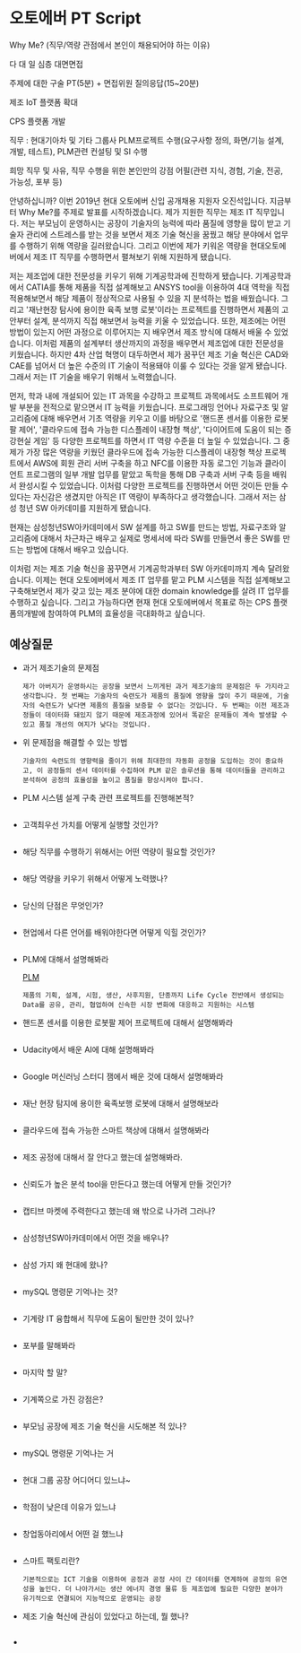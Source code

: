 # 오토에버 PT Script

Why Me? (직무/역량 관점에서 본인이 채용되어야 하는 이유)

다 대 일 심층 대면면접

주제에 대한 구술 PT(5분) + 면접위원 질의응답(15~20분)

제조 IoT 플랫폼 확대

CPS 플랫폼 개발

직무 : 현대기아차 및 기타 그룹사 PLM프로젝트 수행(요구사항 정의, 화면/기능 설계, 개발, 테스트), PLM관련 컨설팅 및 SI 수행

희망 직무 및 사유, 직무 수행을 위한 본인만의 강점 어필(관련 지식, 경험, 기술, 전공, 가능성, 포부 등)

안녕하십니까? 이번 2019년 현대 오토에버 신입 공개채용 지원자 오진석입니다. 지금부터 Why Me?를 주제로 발표를 시작하겠습니다.
제가 지원한 직무는 제조 IT 직무입니다. 저는 부모님이 운영하시는 공장이 기술자의 능력에 따라 품질에 영향을 많이 받고 기술자 관리에 스트레스를 받는 것을 보면서 제조 기술 혁신을 꿈꿨고 해당 분야에서 업무를 수행하기 위해 역량을 길러왔습니다. 그리고 이번에 제가 키워온 역량을 현대오토에버에서 제조 IT 직무를 수행하면서 펼쳐보기 위해 지원하게 됐습니다.

저는 제조업에 대한 전문성을 키우기 위해 기계공학과에 진학하게 됐습니다. 기계공학과에서 CATIA를 통해 제품을 직접 설계해보고 ANSYS tool을 이용하여 4대 역학을 직접 적용해보면서 해당 제품이 정상적으로 사용될 수 있을 지 분석하는 법을 배웠습니다. 그리고 '재난현장 탐사에 용이한 육족 보행 로봇'이라는 프로젝트를 진행하면서 제품의 고안부터 설계, 분석까지 직접 해보면서 능력을 키울 수 있었습니다. 또한, 제조에는 어떤 방법이 있는지 어떤 과정으로 이루어지는 지 배우면서 제조 방식에 대해서 배울 수 있었습니다. 이처럼 제품의 설계부터 생산까지의 과정을 배우면서 제조업에 대한 전문성을 키웠습니다. 하지만 4차 산업 혁명이 대두하면서 제가 꿈꾸던 제조 기술 혁신은 CAD와 CAE를 넘어서 더 높은 수준의 IT 기술이 적용돼야 이룰 수 있다는 것을 알게 됐습니다. 그래서 저는 IT 기술을 배우기 위해서 노력했습니다.

먼저, 학과 내에 개설되어 있는 IT 과목을 수강하고 프로젝트 과목에서도 소프트웨어 개발 부분을 전적으로 맡으면서 IT 능력을 키웠습니다. 프로그래밍 언어나 자료구조 및 알고리즘에 대해 배우면서 기초 역량을 키우고 이를 바탕으로 '핸드폰 센서를 이용한 로봇팔 제어', '클라우드에 접속 가능한 디스플레이 내장형 책상', '다이어트에 도움이 되는 증강현실 게임' 등 다양한 프로젝트를 하면서 IT 역량 수준을 더 높일 수 있었습니다. 그 중 제가 가장 많은 역량을 키웠던 클라우드에 접속 가능한 디스플레이 내장형 책상 프로젝트에서 AWS에 회원 관리 서버 구축을 하고 NFC를 이용한 자동 로그인 기능과 클라이언트 프로그램의 일부 개발 업무를 맡았고 독학을 통해 DB 구축과 서버 구축 등을 배워서 완성시킬 수 있었습니다. 이처럼 다양한 프로젝트를 진행하면서 어떤 것이든 만들 수 있다는 자신감은 생겼지만 아직은 IT 역량이 부족하다고 생각했습니다. 그래서 저는 삼성 청년 SW 아카데미를 지원하게 됐습니다.

현재는 삼성청년SW아카데미에서 SW 설계를 하고 SW를 만드는 방법, 자료구조와 알고리즘에 대해서 차근차근 배우고 실제로 명세서에 따라 SW를 만들면서 좋은 SW를 만드는 방법에 대해서 배우고 있습니다.

이처럼 저는 제조 기술 혁신을 꿈꾸면서 기계공학과부터 SW 아카데미까지 계속 달려왔습니다. 이제는 현대 오토에버에서 제조 IT 업무를 맡고 PLM 시스템을 직접 설계해보고 구축해보면서 제가 갖고 있는 제조 분야에 대한 domain knowledge를 살려 IT 업무를 수행하고 싶습니다. 그리고 가능하다면 현재 현대 오토에버에서 목표로 하는 CPS 플랫폼의개발에 참여하여 PLM의 효율성을 극대화하고 싶습니다.



## 예상질문

* 과거 제조기술의 문제점

  ```
  제가 아버지가 운영하시는 공장을 보면서 느끼게된 과거 제조기술의 문제점은 두 가지라고 생각합니다. 첫 번째는 기술자의 숙련도가 제품의 품질에 영향을 많이 주기 때문에, 기술자의 숙련도가 낮다면 제품의 품질을 보증할 수 없다는 것입니다. 두 번째는 이전 제조과정들이 데이터화 돼있지 않기 때문에 제조과정에 있어서 똑같은 문제들이 계속 발생할 수 있고 품질 개선의 여지가 낮다는 것입니다.
  ```

* 위 문제점을 해결할 수 있는 방법

  ```
  기술자의 숙련도의 영향력을 줄이기 위해 최대한의 자동화 공정을 도입하는 것이 중요하고, 이 공정들의 센서 데이터를 수집하여 PLM 같은 솔루션을 통해 데이터들을 관리하고 분석하여 공정의 효율성을 높이고 품질을 향상시켜야 합니다.
  ```

* PLM 시스템 설계 구축 관련 프로젝트를 진행해본적?

  ```
  
  ```

* 고객최우선 가치를 어떻게 실행할 것인가?

  ```
  
  ```

* 해당 직무를 수행하기 위해서는 어떤 역량이 필요할 것인가?

  ```
  
  ```

* 해당 역량을 키우기 위해서 어떻게 노력했나?

  ```
  
  ```

* 당신의 단점은 무엇인가?

  ```
  
  ```

* 현업에서 다른 언어를 배워야한다면 어떻게 익힐 것인가?

  ```
  
  ```

* PLM에 대해서 설명해봐라

  [PLM](<https://zorbanoverman.tistory.com/811>)

  ```
  제품의 기획, 설계, 시험, 생산, 사후지원, 단종까지 Life Cycle 전반에서 생성되는 Data를 공유, 관리, 협업하여 신속한 시장 변화에 대응하고 지원하는 시스템
  ```

* 핸드폰 센서를 이용한 로봇팔 제어 프로젝트에 대해서 설명해봐라

  ```
  
  ```

* Udacity에서 배운 AI에 대해 설명해봐라

  ```
  
  ```

* Google 머신러닝 스터디 잼에서 배운 것에 대해서 설명해봐라

  ```
  
  ```

* 재난 현장 탐지에 용이한 육족보행 로봇에 대해서 설명해보라 

  ```
  
  ```

* 클라우드에 접속 가능한 스마트 책상에 대해서 설명해봐라

  ```
  
  ```

* 제조 공정에 대해서 잘 안다고 했는데 설명해봐라.

  ```
  
  ```

* 신뢰도가 높은 분석 tool을 만든다고 했는데 어떻게 만들 것인가?

  ```
  
  ```

* 캡티브 마켓에 주력한다고 했는데 왜 밖으로 나가려 그러나?

  ```
  
  ```

* 삼성청년SW아카데미에서 어떤 것을 배우나?

  ```
  
  ```

* 삼성 가지 왜 현대에 왔나?

  ```
  
  ```

* mySQL 명령문 기억나는 것?

  ```
  
  ```

* 기계랑 IT 융합해서 직무에 도움이 될만한 것이 있나?

  ```
  
  ```

* 포부를 말해봐라

  ```
  
  ```

* 마지막 할 말?

  ```
  
  ```

* 기계쪽으로 가진 강점은?

  ```
  
  ```

* 부모님 공장에 제조 기술 혁신을 시도해본 적 있나?

  ```
  
  ```

* mySQL 명령문 기억나는 거

  ```
  
  ```

* 현대 그룹 공장 어디어디 있느냐~

  ```
  
  ```

* 학점이 낮은데 이유가 있느냐

  ```
  
  ```

* 창업동아리에서 어떤 걸 했느냐

  ```
  
  ```

* 스마트 팩토리란?

  ```
  기본적으로는 ICT 기술을 이용하여 공정과 공정 사이 간 데이터를 연계하여 공정의 유연성을 높인다. 더 나아가서는 생산 에너지 경영 물류 등 제조업에 필요한 다양한 분야가 유기적으로 연결되어 지능적으로 운영되는 공장
  ```

* 제조 기술 혁신에 관심이 있었다고 하는데, 뭘 했나?

  ```
  
  ```

* 
